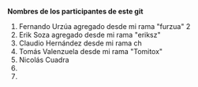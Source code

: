 **Nombres de los participantes de este git**

1. Fernando Urzúa agregado desde mi rama "furzua" 2
2. Erik Soza agregado desde mi rama "eriksz"
3. Claudio Hernández desde mi rama ch
4. Tomás Valenzuela desde mi rama "Tomitox"
5. Nicolás Cuadra
6.
7.
